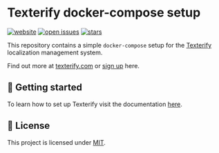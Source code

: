 # Texterify docker-compose setup

[![website](https://img.shields.io/badge/website-texterify.com-blue.svg)](https://texterify.com)
[![open issues](https://img.shields.io/github/issues-raw/texterify/texterify-docker-compose-setup.svg)](https://github.com/texterify/texterify-docker-compose-setup/issues)
[![stars](https://img.shields.io/github/stars/texterify/texterify-docker-compose-setup)](https://github.com/texterify/texterify-docker-compose-setup)

This repository contains a simple `docker-compose` setup for the [Texterify](https://texterify.com) localization management system.

Find out more at [texterify.com](https://texterify.com) or [sign up](https://app.texterify.com/signup) here.

<h2 id="getting-started">🚀 Getting started</h2>

To learn how to set up Texterify visit the documentation [here](https://docs.texterify.com/installation).

<h2 id="license">📝 License</h2>

This project is licensed under [MIT](LICENSE).
